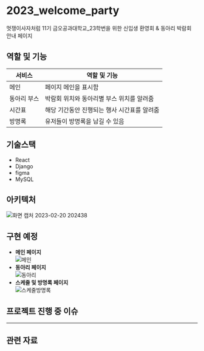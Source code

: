 # 2023_welcome_party
멋쟁이사자처럼 11기 금오공과대학교_23학번을 위한 신입생 환영회 & 동아리 박람회 안내 페이지

## 역할 및 기능
|서비스|역할 및 기능|
|---|---|
|메인|페이지 메인을 표시함|
|동아리 부스|박람회 위치와 동아리별 부스 위치를 알려줌|
|시간표|해당 기간동안 진행되는 행사 시간표를 알려줌|
|방명록|유저들이 방명록을 남길 수 있음|

## 기술스택
- React
- Django
- figma
- MySQL

## 아키텍처
![화면 캡처 2023-02-20 202438](https://user-images.githubusercontent.com/102667851/220093175-39da2df9-dd54-4c45-ad6a-73122270e222.png)


## 구현 예정
- **메인 페이지** <br/>
![메인](https://user-images.githubusercontent.com/102667851/220094226-2202ed07-65cf-4cf7-a923-b65437c975d3.png)
- **동아리 페이지** <br/>
![동아리](https://user-images.githubusercontent.com/102667851/220094231-53f6f3a9-936c-4c3d-8814-47be614b9e8f.png)
- **스케줄 및 방명록 페이지** <br/>
![스케줄방명록](https://user-images.githubusercontent.com/102667851/220094235-95e3b659-8bca-406e-a629-e84f0cf0156a.png)

## 프로젝트 진행 중 이슈

---
## 관련 자료
